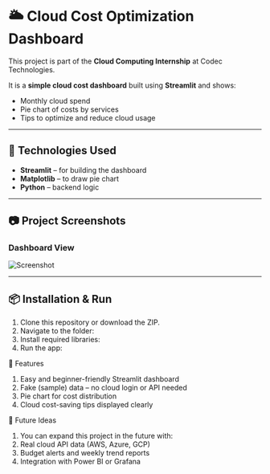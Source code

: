 # 🌥️ Cloud Cost Optimization Dashboard

This project is part of the **Cloud Computing Internship** at Codec Technologies.

It is a **simple cloud cost dashboard** built using **Streamlit** and shows:

- Monthly cloud spend
- Pie chart of costs by services
- Tips to optimize and reduce cloud usage

---

## 🚀 Technologies Used

- **Streamlit** – for building the dashboard
- **Matplotlib** – to draw pie chart
- **Python** – backend logic

---

## 📷 Project Screenshots

### Dashboard View
![Screenshot](screenshot-placeholder.png)

---

## 📦 Installation & Run

1. Clone this repository or download the ZIP.
2. Navigate to the folder:
3. Install required libraries:
4. Run the app:

🧠 Features
1. Easy and beginner-friendly Streamlit dashboard
2. Fake (sample) data – no cloud login or API needed
3. Pie chart for cost distribution
4. Cloud cost-saving tips displayed clearly

📌 Future Ideas
1. You can expand this project in the future with:
2. Real cloud API data (AWS, Azure, GCP)
3. Budget alerts and weekly trend reports
4. Integration with Power BI or Grafana
